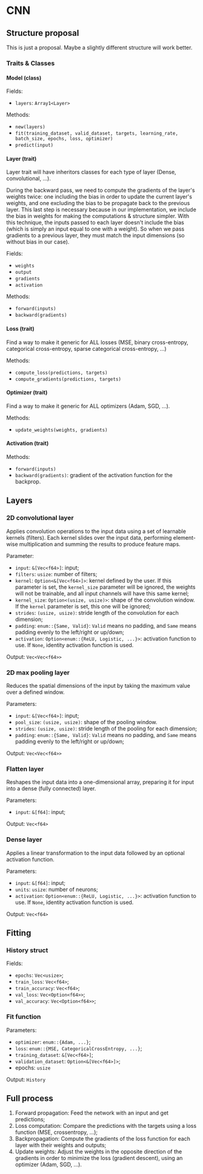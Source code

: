 # CNN

## Structure proposal

This is just a proposal.
Maybe a slightly different structure will work better.

### Traits & Classes

#### Model (class)

Fields:

- `layers`: `Array1<Layer>`

Methods:

- `new(layers)`
- `fit(training_dataset, valid_dataset, targets, learning_rate, batch_size, epochs, loss, optimizer)`
- `predict(input)`

#### Layer (trait)

Layer trait will have inheritors classes for each type of layer (Dense,
convolutional, ...).

During the backward pass, we need to compute the gradients of the layer's
weights twice: one including the bias in order to update the current layer's
weights, and one excluding the bias to be propagate back to the previous 
layer.
This last step is necessary because in our implementation, we include the bias
in weights for making the computations & structure simpler.
With this technique, the inputs passed to each layer doesn't include the bias
(which is simply an input equal to one with a weight).
So when we pass gradients to a previous layer, they must match the input
dimensions (so without bias in our case).

Fields:

- `weights`
- `output`
- `gradients`
- `activation`

Methods:

- `forward(inputs)`
- `backward(gradients)`

#### Loss (trait)

Find a way to make it generic for ALL losses (MSE, binary cross-entropy,
categorical cross-entropy, sparse categorical cross-entropy, ...)

Methods:

- `compute_loss(predictions, targets)`
- `compute_gradients(predictions, targets)`

#### Optimizer (trait)

Find a way to make it generic for ALL optimizers (Adam, SGD, ...).

Methods:

- `update_weights(weights, gradients)`

#### Activation (trait)

Methods:

- `forward(inputs)`
- `backward(gradients)`: gradient of the activation function for the backprop.

## Layers

### 2D convolutional layer

Applies convolution operations to the input data using a set of learnable
kernels (filters).
Each kernel slides over the input data, performing element-wise multiplication
and summing the results to produce feature maps.

Parameter:

- `input`: `&[Vec<f64>]`: input;
- `filters`: `usize`: number of filters;
- `kernel`: `Option<&[Vec<f64>]>`: kernel defined by the user.
  If this parameter is set, the `kernel_size` parameter will be ignored, the
  weights will not be trainable, and all input channels will have this same
  kernel;
- `kernel_size`: `Option<(usize, usize)>`: shape of the convolution window.
  If the `kernel` parameter is set, this one will be ignored;
- `strides`: `(usize, usize)`: stride length of the convolution for each dimension;
- `padding`: `enum::{Same, Valid}`: `Valid` means no padding, and `Same` means
  padding evenly to the left/right or up/down;
- `activation`: `Option<enum::{ReLU, Logistic, ...}>`: activation function to use.
  If `None`, identity activation function is used.

Output: `Vec<Vec<f64>>`

### 2D max pooling layer

Reduces the spatial dimensions of the input by taking the maximum value over a
defined window.

Parameters:

- `input`: `&[Vec<f64>]`: input;
- `pool_size`: `(usize, usize)`: shape of the pooling window.
- `strides`: `(usize, usize)`: stride length of the pooling for each dimension;
- `padding`: `enum::{Same, Valid}`: `Valid` means no padding, and `Same` means
  padding evenly to the left/right or up/down;

Output: `Vec<Vec<f64>>`

### Flatten layer

Reshapes the input data into a one-dimensional array, preparing it for input
into a dense (fully connected) layer.

Parameters:

- `input`: `&[f64]`: input;

Output: `Vec<f64>`

### Dense layer

Applies a linear transformation to the input data followed by an optional
activation function.

Parameters:

- `input`: `&[f64]`: input;
- `units`: `usize`: number of neurons;
- `activation`: `Option<enum::{ReLU, Logistic, ...}>`: activation function to use.
  If `None`, identity activation function is used.

Output: `Vec<f64>`

## Fitting

### History struct

Fields:

- `epochs`: `Vec<usize>`;
- `train_loss`: `Vec<f64>`;
- `train_accuracy`: `Vec<f64>`;
- `val_loss`: `Vec<Option<f64>>`;
- `val_accuracy`: `Vec<Option<f64>>`;

### Fit function

Parameters:

- `optimizer`: `enum::{Adam, ...}`;
- `loss`: `enum::{MSE, CategoricalCrossEntropy, ...}`;
- `training_dataset`: `&[Vec<f64>]`;
- `validation_dataset`: `Option<&[Vec<f64>]>`;
- epochs: `usize`

Output: `History`

## Full process

1. Forward propagation: Feed the network with an input and get predictions;
2. Loss computation: Compare the predictions with the targets using a loss
   function (MSE, crossentropy, ...);
3. Backpropagation: Compute the gradients of the loss function for each layer
   with their weights and outputs;
4. Update weights: Adjust the weights in the opposite direction of the gradients
   in order to minimize the loss (gradient descent), using an optimizer (Adam,
   SGD, ...).
